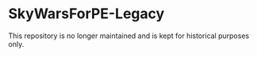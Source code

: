 # SkyWarsForPE-Legacy

This repository is no longer maintained and is kept for historical purposes only.
